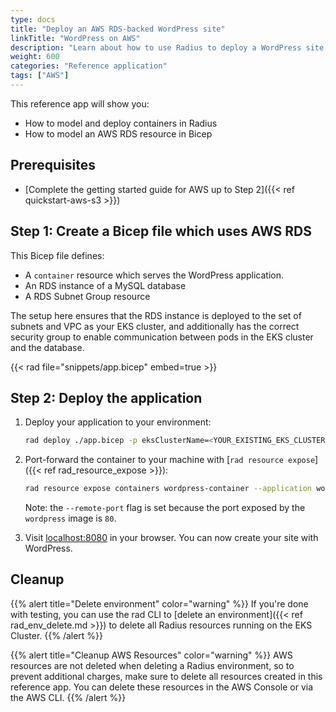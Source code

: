 ```yaml
---
type: docs
title: "Deploy an AWS RDS-backed WordPress site"
linkTitle: "WordPress on AWS"
description: "Learn about how to use Radius to deploy a WordPress site that uses an AWS RDS database"
weight: 600
categories: "Reference application"
tags: ["AWS"]
---
```


This reference app will show you:

* How to model and deploy containers in Radius
* How to model an AWS RDS resource in Bicep

## Prerequisites

- [Complete the getting started guide for AWS up to Step 2]({{< ref quickstart-aws-s3 >}})

## Step 1: Create a Bicep file which uses AWS RDS

This Bicep file defines:
* A `container` resource which serves the WordPress application.
* An RDS instance of a MySQL database
* A RDS Subnet Group resource

The setup here ensures that the RDS instance is deployed to the set of subnets and VPC as your EKS cluster, and additionally has the correct security group to enable communication between pods in the EKS cluster and the database.

{{< rad file="snippets/app.bicep" embed=true >}}

## Step 2: Deploy the application

1. Deploy your application to your environment:

    ```bash
    rad deploy ./app.bicep -p eksClusterName=<YOUR_EXISTING_EKS_CLUSTER_NAME> -p subnetGroupName=<YOUR_SUBNET_GROUP_NAME> -p databaseIdentifier=<YOUR_DATABASE_NAME> -p databasePassword=<YOUR_DATABASE_PASSWORD>
    ```

1. Port-forward the container to your machine with [`rad resource expose`]({{< ref rad_resource_expose >}}):

    ```bash
    rad resource expose containers wordpress-container --application wordpress-app --port 8080 --remote-port 80
    ```

   Note: the `--remote-port` flag is set because the port exposed by the `wordpress` image is `80`.

1. Visit [localhost:8080](http://localhost:8080) in your browser. You can now create your site with WordPress.


## Cleanup

{{% alert title="Delete environment" color="warning" %}}
If you're done with testing, you can use the rad CLI to [delete an environment]({{< ref rad_env_delete.md >}}) to delete all Radius resources running on the EKS Cluster.
{{% /alert %}}

{{% alert title="Cleanup AWS Resources" color="warning" %}}
AWS resources are not deleted when deleting a Radius environment, so to prevent additional charges, make sure to delete all resources created in this reference app. You can delete these resources in the AWS Console or via the AWS CLI.
{{% /alert %}}
